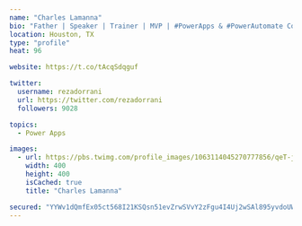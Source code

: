 ```yaml
---
name: "Charles Lamanna"
bio: "Father | Speaker | Trainer | MVP | #PowerApps & #PowerAutomate Community Super User | YouTuber Right-pointing triangle http://youtube.com/c/rezadorrani | Learn - Share - Clockwise rightwards and leftwards open circle arrows"
location: Houston, TX
type: "profile"
heat: 96

website: https://t.co/tAcqSdqguf

twitter:
  username: rezadorrani
  url: https://twitter.com/rezadorrani
  followers: 9028

topics:
  - Power Apps

images:
  - url: https://pbs.twimg.com/profile_images/1063114045270777856/qeT-jpWr_400x400.jpg
    width: 400
    height: 400
    isCached: true
    title: "Charles Lamanna"

secured: "YYWv1dQmfEx05ct568I21KSQsn51evZrwSVvY2zFgu4I4Uj2wSAl895yvdoUWIfLKo7HsJs2VWwUxYoe30WB3A4Wew45L21m8GTvbFQWNAMc2BKTCE4YaL/f29tcSkLm50tqG+V20neGgy8fxenDP90v4bIJHiP3OwniUmLYKRqXEz/ujTaEQBtG/MuyH6wQIoPXl62jDkuZqmITpTcrsN+Dvy7pufVu7ul1uZuZlmw2+4+vE33tgy10ftn9qV1CmNflBDYNrnMByTUE3eaJnIhkUyzFPx0Se/crXmLNj/GbqMYafJXpXsKMkiM4sOWEDSQr5PPFRPROgXrPxUAwuEjaKec7Fg4fcsEEm20Ck4//bz6lFODWy+BMTzOl0Bwl/x1s8WcMHVNkRG0hUemCabnfUEmIzc8HqfCI6pZ/xCc=;TD1Cmdk/5hRDcgMbrYLRrw=="
---
```


